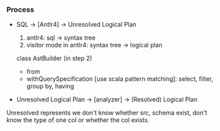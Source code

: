 ### Process

* SQL   ->   [Antlr4]   -> Unresolved Logical Plan

  1. antlr4: sql -> syntax tree
  2. visitor mode in antlr4: syntax tree -> logical plan

  class AstBuilder (in step 2)

  * from
  * withQuerySpecification [use scala pattern matching]: select, filter, group by, having

*   Unresolved Logical Plan   ->   [analyzer]   ->   (Resolved) Logical Plan

  Unresolved represents we don't know whether src, schema exist, don't know the type of one col or whether the col exists.
